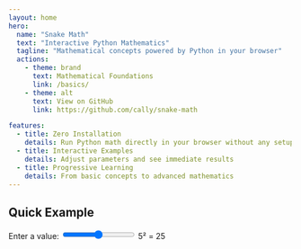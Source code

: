 ```yaml
---
layout: home
hero:
  name: "Snake Math"
  text: "Interactive Python Mathematics"
  tagline: "Mathematical concepts powered by Python in your browser"
  actions:
    - theme: brand
      text: Mathematical Foundations
      link: /basics/
    - theme: alt
      text: View on GitHub
      link: https://github.com/cally/snake-math

features:
  - title: Zero Installation
    details: Run Python math directly in your browser without any setup
  - title: Interactive Examples
    details: Adjust parameters and see immediate results
  - title: Progressive Learning
    details: From basic concepts to advanced mathematics
---
```


## Quick Example

<div id="demo-container">
  <label>Enter a value: </label>
  <input type="range" id="slider" min="0" max="10" value="5" />
  <span id="output">5² = 25</span>
</div>

<script setup>
import { onMounted } from 'vue'

onMounted(() => {
  const slider = document.getElementById('slider');
  const output = document.getElementById('output');
  
  function updateOutput() {
    const value = slider.value;
    const result = value * value;
    output.textContent = value + '² = ' + result;
  }
  
  if (slider && output) {
    slider.addEventListener('input', updateOutput);
    updateOutput();
  }
});
</script>
